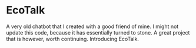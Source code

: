 # EcoTalk
A very old chatbot that I created with a good friend of mine. I might not update this code, because it has essentially turned to stone. A great project that is however, worth continuing. Introducing EcoTalk.
